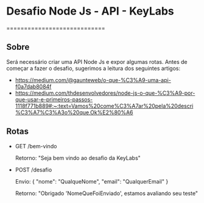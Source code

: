 # Desafio Node Js - API - KeyLabs
============================

## Sobre
Será necessário criar uma API Node Js e expor algumas rotas. Antes de começar a fazer o desafio, sugerimos a leitura dos seguintes artigos: 
 
* https://medium.com/@gaunteweb/o-que-%C3%A9-uma-api-f0a7dab8084f
* https://medium.com/thdesenvolvedores/node-js-o-que-%C3%A9-por-que-usar-e-primeiros-passos-1118f771b889#:~:text=Vamos%20come%C3%A7ar%20pela%20descri%C3%A7%C3%A3o%20que,Ok%E2%80%A6

## Rotas

- GET /bem-vindo

  Retorno:
  "Seja bem vindo ao desafio da KeyLabs"

- POST /desafio

  Envio:
  {
    "nome": "QualqueNome",
    "email": "QualquerEmail"
  }
  
  Retorno:
  "Obrigado 'NomeQueFoiEnviado', estamos avaliando seu teste"
